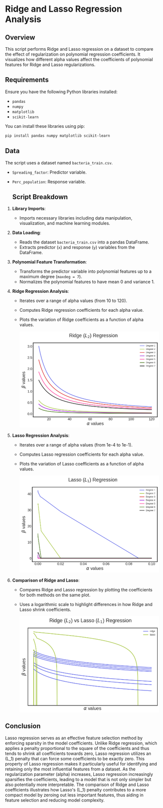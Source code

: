 # Ridge and Lasso Regression Analysis

## Overview

This script performs Ridge and Lasso regression on a dataset to compare the effect of regularization on polynomial regression coefficients. It visualizes how different alpha values affect the coefficients of polynomial features for Ridge and Lasso regularizations.

## Requirements

Ensure you have the following Python libraries installed:

- `pandas`
- `numpy`
- `matplotlib`
- `scikit-learn`

You can install these libraries using pip:

```bash
pip install pandas numpy matplotlib scikit-learn
```

## Data

The script uses a dataset named `bacteria_train.csv`.
- `Spreading_factor`: Predictor variable.
- `Perc_population`: Response variable.

  ## Script Breakdown

1. **Library Imports**:
   - Imports necessary libraries including data manipulation, visualization, and machine learning modules.

2. **Data Loading**:
   - Reads the dataset `bacteria_train.csv` into a pandas DataFrame.
   - Extracts predictor (`x`) and response (`y`) variables from the DataFrame.

3. **Polynomial Feature Transformation**:
   - Transforms the predictor variable into polynomial features up to a maximum degree (`maxdeg = 7`).
   - Normalizes the polynomial features to have mean 0 and variance 1.

4. **Ridge Regression Analysis**:
   - Iterates over a range of alpha values (from 10 to 120).
   - Computes Ridge regression coefficients for each alpha value.
   - Plots the variation of Ridge coefficients as a function of alpha values.

     ![Ridge](images/Ridge.png)

5. **Lasso Regression Analysis**:
   - Iterates over a range of alpha values (from 1e-4 to 1e-1).
   - Computes Lasso regression coefficients for each alpha value.
   - Plots the variation of Lasso coefficients as a function of alpha values.
     
     ![Lasso](images/Lasso.png)

6. **Comparison of Ridge and Lasso**:
   - Compares Ridge and Lasso regression by plotting the coefficients for both methods on the same plot.
   - Uses a logarithmic scale to highlight differences in how Ridge and Lasso shrink coefficients.
     
     ![Logscale](images/Logscale.png)

  ## Conclusion

Lasso regression serves as an effective feature selection method by enforcing sparsity in the model coefficients. Unlike Ridge regression, which applies a penalty proportional to the square of the coefficients and thus tends to shrink all coefficients towards zero, Lasso regression utilizes an \(L_1\) penalty that can force some coefficients to be exactly zero. This property of Lasso regression makes it particularly useful for identifying and retaining only the most influential features from a dataset. As the regularization parameter (alpha) increases, Lasso regression increasingly sparsifies the coefficients, leading to a model that is not only simpler but also potentially more interpretable. The comparison of Ridge and Lasso coefficients illustrates how Lasso's \(L_1\) penalty contributes to a more compact model by zeroing out less important features, thus aiding in feature selection and reducing model complexity.





